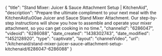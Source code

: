 {
    "title": "Stand Mixer: Juicer & Sauce Attachment Setup | KitchenAid",
    "description": "Prepare the ultimate compliment to your next meal with the KitchenAid\u00ae Juicer and Sauce Stand Mixer Attachment. Our step-by-step instructions will show you how to assemble and operate your mixer attachment, so you can get cooking in no time.",
    "channelid": "6286047",
    "videoid": "6286088",
    "date_created": "1438302743",
    "date_modified": "1452128920",
    "type": "captivate",
    "layout": "channelVideo",
    "url": "\/kitchenaid\/stand-mixer-juicer-sauce-attachment-setup-kitchenaid\/6286047-6286088"
}